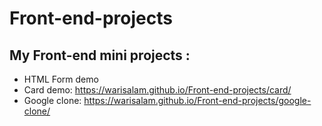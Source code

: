 # Front-end-projects
## My Front-end mini projects :
* HTML Form demo <a href="https://warisalam.github.io/Front-end-projects/HTML-Form/"> </a>
* Card demo: https://warisalam.github.io/Front-end-projects/card/
* Google clone: https://warisalam.github.io/Front-end-projects/google-clone/
